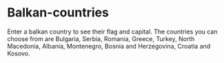 # Balkan-countries
Enter a balkan country to see their flag and capital.
The countries you can choose from are Bulgaria, Serbia, Romania, Greece, Turkey, North Macedonia, Albania, Montenegro, Bosnia and Herzegovina, Croatia and Kosovo.


